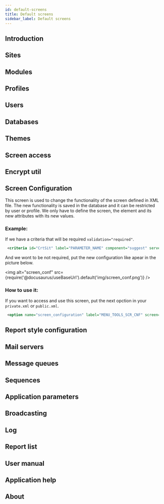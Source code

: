 ```yaml
---
id: default-screens
title: Default screens
sidebar_label: Default screens
---
```


## Introduction

## Sites

## Modules

## Profiles

## Users

## Databases

## Themes

## Screen access

## Encrypt util

## Screen Configuration

This screen is used to change the functionality of the screen defined in XML file. The new functionality is saved in the database and it can be restricted by user or profile. We only have to define the screen, the element and its new attributes with its new values.

### Example:

If we have a criteria that will be required `validation="required"`. 

``` xml
 <criteria id="CrtSit" label="PARAMETER_NAME" component="suggest" server-action="data" target-action="SitSug" style="col-xs-7 col-sm-6 col-lg-3" validation="required"/>
```

And we wont to be not required, put the new configuration like apear in the picture below.

<img alt="screen_conf" src={require('@docusaurus/useBaseUrl').default('img/screen_conf.png')} />

### How to use it:

If you want to access and use this screen, put the next opction in your `private.xml` or `public.xml`.

``` xml
 <option name="screen_configuration" label="MENU_TOOLS_SCR_CNF" screen="ScrCnf" icon="laptop" />
```
## Report style configuration

## Mail servers

## Message queues

## Sequences

## Application parameters

## Broadcasting

## Log

## Report list

## User manual

## Application help

## About
